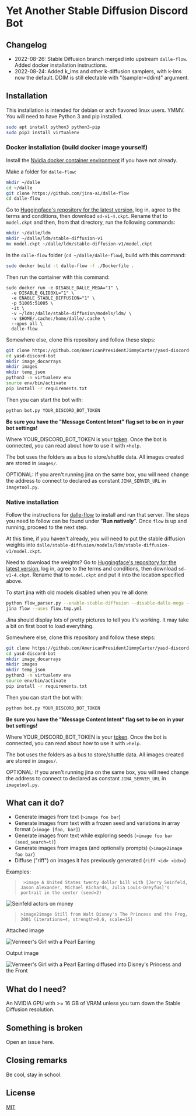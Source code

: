 # Yet Another Stable Diffusion Discord Bot

## Changelog

- 2022-08-26: Stable Diffusion branch merged into upstream `dalle-flow`. Added docker installation instructions.
- 2022-08-24: Added k_lms and other k-diffusion samplers, with k-lms now the default. DDIM is still electable with "(sampler=ddim)" argument.

## Installation

This installation is intended for debian or arch flavored linux users. YMMV. You will need to have Python 3 and pip installed.

```bash
sudo apt install python3 python3-pip
sudo pip3 install virtualenv
```


### Docker installation (build docker image yourself)

Install the [Nvidia docker container environment](https://docs.nvidia.com/datacenter/cloud-native/container-toolkit/install-guide.html#installing-on-ubuntu-and-debian) if you have not already.

Make a folder for `dalle-flow`:

```bash
mkdir ~/dalle
cd ~/dalle
git clone https://github.com/jina-ai/dalle-flow
cd dalle-flow
```

Go to [Huggingface's repository for the latest version](https://huggingface.co/CompVis/stable-diffusion-v-1-4-original), log in, agree to the terms and conditions, then download `sd-v1-4.ckpt`. Rename that to `model.ckpt` and then, from that directory, run the following commands:

```bash
mkdir ~/dalle/ldm
mkdir ~/dalle/ldm/stable-diffusion-v1
mv model.ckpt ~/dalle/ldm/stable-diffusion-v1/model.ckpt
```

In the `dalle-flow` folder (`cd ~/dalle/dalle-flow`), build with this command:

```bash
sudo docker build -t dalle-flow -f ./Dockerfile .
```

Then run the container with this command:

```
sudo docker run -e DISABLE_DALLE_MEGA="1" \
  -e DISABLE_GLID3XL="1" \
  -e ENABLE_STABLE_DIFFUSION="1" \
  -p 51005:51005 \
  -it \
  -v ~/ldm:/dalle/stable-diffusion/models/ldm/ \
  -v $HOME/.cache:/home/dalle/.cache \
  --gpus all \
  dalle-flow
```

Somewhere else, clone this repository and follow these steps:

```bash
git clone https://github.com/AmericanPresidentJimmyCarter/yasd-discord-bot/
cd yasd-discord-bot
mkdir image_docarrays
mkdir images
mkdir temp_json
python3 -m virtualenv env
source env/bin/activate
pip install -r requirements.txt
```

Then you can start the bot with:

```bash
python bot.py YOUR_DISCORD_BOT_TOKEN
```

**Be sure you have the "Message Content Intent" flag set to be on in your bot settings!**

Where YOUR_DISCORD_BOT_TOKEN is your [token](https://discordpy.readthedocs.io/en/stable/discord.html). Once the bot is connected, you can read about how to use it with `>help`.

The bot uses the folders as a bus to store/shuttle data. All images created are stored in `images/`.

OPTIONAL: If you aren't running jina on the same box, you will need change the address to connect to declared as constant `JINA_SERVER_URL` in `imagetool.py`.

### Native installation

Follow the instructions for [dalle-flow](https://github.com/jina-ai/dalle-flow) to install and run that server. The steps you need to follow can be found under "**Run natively**". Once `flow` is up and running, proceed to the next step.

At this time, if you haven't already, you will need to put the stable diffusion weights into `dalle/stable-diffusion/models/ldm/stable-diffusion-v1/model.ckpt`.

Need to download the weights? Go to [Huggingface's repository for the latest version](https://huggingface.co/CompVis/stable-diffusion-v-1-4-original), log in, agree to the terms and conditions, then download `sd-v1-4.ckpt`. Rename that to `model.ckpt` and put it into the location specified above.

To start jina with old models disabled when you're all done:

```bash
python flow_parser.py --enable-stable-diffusion --disable-dalle-mega --disable-glid3xl
jina flow --uses flow.tmp.yml
```

Jina should display lots of pretty pictures to tell you it's working. It may take a bit on first boot to load everything.

Somewhere else, clone this repository and follow these steps:

```bash
git clone https://github.com/AmericanPresidentJimmyCarter/yasd-discord-bot/
cd yasd-discord-bot
mkdir image_docarrays
mkdir images
mkdir temp_json
python3 -m virtualenv env
source env/bin/activate
pip install -r requirements.txt
```

Then you can start the bot with:

```bash
python bot.py YOUR_DISCORD_BOT_TOKEN
```

**Be sure you have the "Message Content Intent" flag set to be on in your bot settings!**

Where YOUR_DISCORD_BOT_TOKEN is your [token](https://discordpy.readthedocs.io/en/stable/discord.html). Once the bot is connected, you can read about how to use it with `>help`.

The bot uses the folders as a bus to store/shuttle data. All images created are stored in `images/`.

OPTIONAL: If you aren't running jina on the same box, you will need change the address to connect to declared as constant `JINA_SERVER_URL` in `imagetool.py`.

## What can it do?

- Generate images from text (`>image foo bar`)
- Generate images from text with a frozen seed and variations in array format (`>image [foo, bar]`)
- Generate images from text while exploring seeds (`>image foo bar (seed_search=t)`)
- Generate images from images (and optionally prompts) (`>image2image foo bar`)
- Diffuse ("riff") on images it has previously generated (`riff <id> <idx>`)

Examples:

> ``` >image A United States twenty dollar bill with [Jerry Seinfeld, Jason Alexander, Michael Richards, Julia Louis-Dreyfus]'s portrait in the center (seed=2)```

![Seinfeld actors on money](https://github.com/AmericanPresidentJimmyCarter/yasd-discord-bot/blob/master/examples/seinfeld_money.jpg?raw=true)

> ```>image2image Still from Walt Disney's The Princess and the Frog, 2001 (iterations=4, strength=0.6, scale=15)```

Attached image

![Vermeer's Girl with a Pearl Earring](https://github.com/AmericanPresidentJimmyCarter/yasd-discord-bot/blob/master/examples/pearl.jpg?raw=true)

Output image

![Vermeer's Girl with a Pearl Earring diffused into Disney's Princess and the Front](https://github.com/AmericanPresidentJimmyCarter/yasd-discord-bot/blob/master/examples/princess_frog.jpg?raw=true)


## What do I need?

An NVIDIA GPU with >= 16 GB of VRAM unless you turn down the Stable Diffusion resolution.

## Something is broken

Open an issue here.

## Closing remarks

Be cool, stay in school.

## License

[MIT](https://choosealicense.com/licenses/mit/)